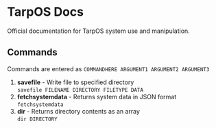 # TarpOS Docs
Official documentation for TarpOS system use and manipulation.

## Commands
Commands are entered as `COMMANDHERE ARGUMENT1 ARGUMENT2 ARGUMENT3`
1. <b>savefile</b> - Write file to specified directory  
    `savefile FILENAME DIRECTORY FILETYPE DATA`
2. <b>fetchsystemdata</b> - Returns system data in JSON format  
    `fetchsystemdata`
3. <b>dir</b> - Returns directory contents as an array  
    `dir DIRECTORY`